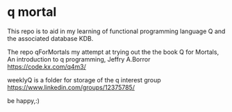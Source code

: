 # q mortal

This repo is to aid in my learning of functional programming language Q and the associated database KDB. 

The repo qForMortals my attempt at trying out the the book 
Q for Mortals, An introduction to q programming, Jeffry A.Borror
https://code.kx.com/q4m3/  

weeklyQ is a folder for storage of the q interest group
https://www.linkedin.com/groups/12375785/

be happy,:)

